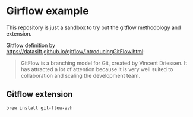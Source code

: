 # Girflow example

This repository is just a sandbox to try out the gitflow methodology and extension.

Gitflow definition by https://datasift.github.io/gitflow/IntroducingGitFlow.html:

> GitFlow is a branching model for Git, created by Vincent Driessen. It has attracted a lot of attention because it is very well suited to collaboration and scaling the development team.

## Gitflow extension

```
brew install git-flow-avh
```
